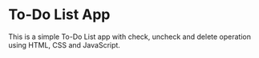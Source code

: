 # To-Do List App

This is a simple To-Do List app with check, uncheck and delete operation using HTML, CSS and JavaScript.